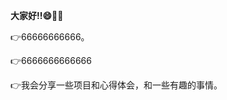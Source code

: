 **大家好!!:smile::tiger::baby_chick:**

 :point_right:66666666666。

 :point_right:6666666666666

 :point_right:我会分享一些项目和心得体会，和一些有趣的事情。
 


